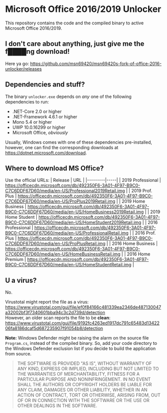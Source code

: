 # Microsoft Office 2016/2019 Unlocker
This repository contains the code and the compiled binary to active Microsoft Office 2016/2019. 

## I don't care about anything, just give me the f████ng download!
Here ya go: https://github.com/msn69420/msn69420s-fork-of-office-2016-unlocker/releases

## Dependencies and stuff?
The binary `unlocker.exe` depends on *any* one of the following dependencies to run:
 - .NET-Core 2.0 or higher
 - .NET-Framework 4.6.1 or higher
 - Mono 5.4 or higher
 - UWP 10.0.16299 or higher
 - Microsoft Office, *obviously*

Usually, Windows comes with one of these dependencies pre-installed, however, one can find the corresponding downloads at https://dotnet.microsoft.com/download.

## Where to download MS Office?

Use the official URLs:
| Release | URL |
|---------|-----|
| 2019 Professional | https://officecdn.microsoft.com/db/492350F6-3A01-4F97-B9C0-C7C6DDF67D60/media/en-US/Professional2019Retail.img |
| 2019 Prof. Plus | https://officecdn.microsoft.com/db/492350F6-3A01-4F97-B9C0-C7C6DDF67D60/media/en-US/ProPlus2019Retail.img |
| 2019 Home Business | https://officecdn.microsoft.com/db/492350F6-3A01-4F97-B9C0-C7C6DDF67D60/media/en-US/HomeBusiness2019Retail.img |
| 2019 Home Student | https://officecdn.microsoft.com/db/492350F6-3A01-4F97-B9C0-C7C6DDF67D60/media/en-US/HomeStudent2019Retail.img |
| 2016 Professional | https://officecdn.microsoft.com/db/492350F6-3A01-4F97-B9C0-C7C6DDF67D60/media/en-US/ProfessionalRetail.img |
| 2016 Prof. Plus | https://officecdn.microsoft.com/db/492350F6-3A01-4F97-B9C0-C7C6DDF67D60/media/en-US/ProPlusRetail.img |
| 2016 Home Business | https://officecdn.microsoft.com/db/492350F6-3A01-4F97-B9C0-C7C6DDF67D60/media/en-US/HomeBusinessRetail.img |
| 2016 Home Premium | https://officecdn.microsoft.com/db/492350F6-3A01-4F97-B9C0-C7C6DDF67D60/media/en-US/HomeStudentRetail.img |

## U a virus?
No.

Virustotal might report the file as a virus: https://www.virustotal.com/gui/file/ef0f84166c481339ea2346de487130047a32002bf3f7340601bba94c3c2d739d/detection
<br/>
However, an older scan reports the file to be **clean**: https://www.virustotal.com/gui/file/9192fc4263ed1917dc791c65483d1342206fa8186dcaf5d687235907f91054b8/detection

**Note:** Windows Defender might be raising the alarm on the source file `Program.cs`, instead of the compiled binary. So, add your code directory to the Windows Defender exclusion list if you decide to build the application from source.

> THE SOFTWARE IS PROVIDED "AS IS", WITHOUT WARRANTY OF ANY KIND, EXPRESS OR IMPLIED, INCLUDING BUT NOT LIMITED TO THE WARRANTIES OF MERCHANTABILITY, FITNESS FOR A PARTICULAR PURPOSE AND NONINFRINGEMENT. IN NO EVENT SHALL THE AUTHORS OR COPYRIGHT HOLDERS BE LIABLE FOR ANY CLAIM, DAMAGES OR OTHER LIABILITY, WHETHER IN AN ACTION OF CONTRACT, TORT OR OTHERWISE, ARISING FROM, OUT OF OR IN CONNECTION WITH THE SOFTWARE OR THE USE OR OTHER DEALINGS IN THE SOFTWARE.


